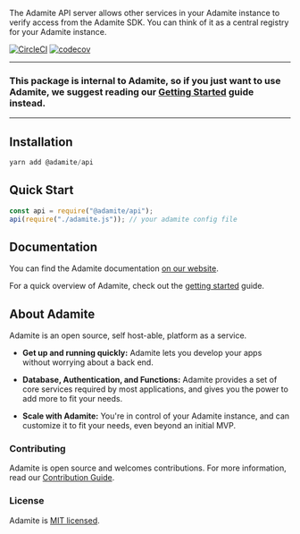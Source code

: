 The Adamite API server allows other services in your Adamite instance to verify access from the Adamite SDK. You can think of it as a central registry for your Adamite instance.

[![CircleCI](https://circleci.com/gh/adamitejs/api.svg?style=svg)](https://circleci.com/gh/adamitejs/api)
[![codecov](https://codecov.io/gh/adamitejs/api/branch/master/graph/badge.svg)](https://codecov.io/gh/adamitejs/api)

---

### This package is internal to Adamite, so if you just want to use Adamite, we suggest reading our [Getting Started](https://adamite.gitbook.io/docs/adamite-server/get-started) guide instead.

---

## Installation

```js
yarn add @adamite/api
```

## Quick Start

```js
const api = require("@adamite/api");
api(require("./adamite.js")); // your adamite config file
```

## Documentation

You can find the Adamite documentation [on our website](https://adamite.gitbook.io/docs).

For a quick overview of Adamite, check out the [getting started](https://adamite.gitbook.io/docs/adamite-server/get-started) guide.

## About Adamite

Adamite is an open source, self host-able, platform as a service.

- **Get up and running quickly:** Adamite lets you develop your apps without worrying about a back end.

- **Database, Authentication, and Functions:** Adamite provides a set of core services required by most applications, and gives you the power to add more to fit your needs.

- **Scale with Adamite:** You're in control of your Adamite instance, and can customize it to fit your needs, even beyond an initial MVP.

### Contributing

Adamite is open source and welcomes contributions. For more information, read our [Contribution Guide](https://adamite.gitbook.io/docs/organization/contributing-to-adamite).

### License

Adamite is [MIT licensed](LICENSE.md).
